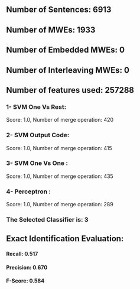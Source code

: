 ## Number of Sentences: 6913
## Number of MWEs: 1933

## Number of Embedded MWEs: 0

## Number of Interleaving MWEs: 0
## Number of features used: 257288

### 1- SVM One Vs Rest: 
Score: 1.0, Number of merge operation: 420
### 2- SVM Output Code: 
Score: 1.0, Number of merge operation: 415
### 3- SVM One Vs One : 
Score: 1.0, Number of merge operation: 435
### 4- Perceptron : 
Score: 1.0, Number of merge operation: 289
### The Selected Classifier is: 3
## Exact Identification Evaluation: 
#### Recall: 0.517
#### Precision: 0.670
#### F-Score: 0.584
